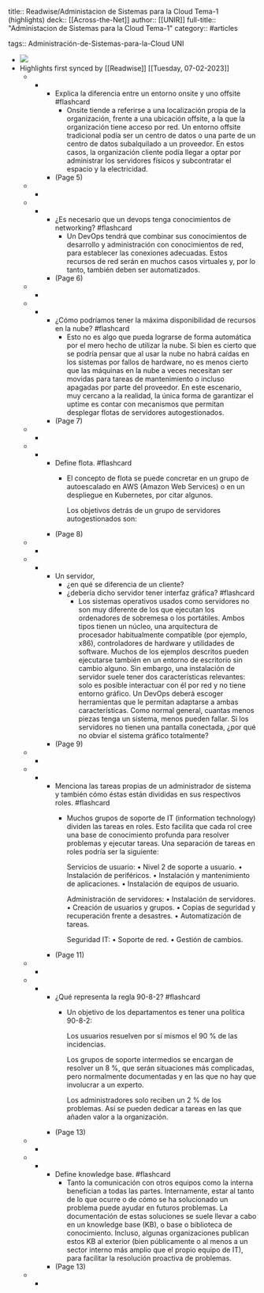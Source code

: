 title:: Readwise/Administacion de Sistemas para la Cloud Tema-1 (highlights)
deck:: [[Across-the-Net]]
author:: [[UNIR]]
full-title:: "Administacion de Sistemas para la Cloud Tema-1"
category:: #articles

tags:: Administración-de-Sistemas-para-la-Cloud UNI

- ![](https://readwise-assets.s3.amazonaws.com/media/uploaded_book_covers/profile_22942/341d7308-ccc7-45c6-aeca-19807120d9fa.jpg)
- Highlights first synced by [[Readwise]] [[Tuesday, 07-02-2023]]
	- -
		- Explica la diferencia entre un entorno onsite y uno offsite #flashcard
			- Onsite tiende a referirse a una localización propia de la organización, frente a una ubicación offsite, a la que la organización tiene acceso por red. Un entorno offsite tradicional podía ser un centro de datos o una parte de un centro de datos subalquilado a un proveedor. En estos casos,  la  organización  cliente  podía  llegar  a  optar  por  administrar  los  servidores físicos y subcontratar el espacio y la electricidad.
		- (Page 5)
	- -
	- -
		- ¿Es necesario que un devops tenga conocimientos de networking? #flashcard
			- Un  DevOps tendrá  que  combinar  sus  conocimientos  de  desarrollo  y  administración  con conocimientos de red, para establecer las conexiones adecuadas. Estos recursos de red  serán  en  muchos  casos  virtuales  y,  por lo  tanto,  también  deben  ser automatizados.
		- (Page 6)
	- -
	- -
		- ¿Cómo podríamos tener la máxima disponibilidad de recursos en la nube? #flashcard
			- Esto  no  es  algo  que  pueda  lograrse  de forma automática por el mero hecho de utilizar la nube. Si bien es cierto que se podría pensar que al usar la nube no habrá caídas en los sistemas por fallos de hardware, no es  menos  cierto  que  las  máquinas  en  la  nube  a  veces  necesitan  ser  movidas  para tareas  de  mantenimiento  o  incluso  apagadas  por  parte  del  proveedor.  En  este escenario, muy cercano a la realidad, la única forma de garantizar el uptime es contar con mecanismos que permitan desplegar flotas de servidores autogestionados.
		- (Page 7)
	- -
	- -
		- Define flota. #flashcard
			- El concepto de flota se puede concretar en un grupo de autoescalado en AWS (Amazon Web Services) o en un despliegue en Kubernetes, por citar algunos.
			  
			  Los objetivos detrás de un grupo de servidores autogestionados son:
		- (Page 8)
	- -
	- -
		- Un servidor,
		  * ¿en qué se diferencia de un cliente?
		  * ¿debería dicho servidor tener interfaz gráfica? #flashcard
			- Los  sistemas  operativos  usados  como  servidores  no  son  muy diferente  de  los  que ejecutan  los  ordenadores  de  sobremesa  o  los  portátiles.  Ambos  tipos  tienen  un núcleo,  una  arquitectura  de  procesador  habitualmente  compatible  (por  ejemplo, x86), controladores de hardware y utilidades de software. Muchos de los ejemplos descritos pueden ejecutarse también en un entorno de escritorio sin cambio alguno. Sin embargo, una instalación de servidor suele tener dos características relevantes: solo  es  posible  interactuar  con  él  por  red  y  no  tiene  entorno  gráfico.  Un  DevOps deberá  escoger  herramientas  que  le  permitan  adaptarse  a  ambas  características. Como normal general, cuantas menos piezas tenga un sistema, menos pueden fallar. Si  los  servidores  no  tienen  una  pantalla  conectada,  ¿por  qué  no  obviar  el  sistema gráfico totalmente?
		- (Page 9)
	- -
	- -
		- Menciona las tareas propias de un administrador de sistema y también cómo éstas están divididas en sus respectivos roles. #flashcard
			- Muchos grupos de soporte de IT (information technology) dividen las tareas en roles. Esto facilita que cada rol cree una base de conocimiento profunda para resolver problemas y ejecutar tareas. Una separación de tareas en roles podría ser la siguiente:
			  
			  Servicios de usuario:
			  • Nivel 2 de soporte a usuario.
			  • Instalación de periféricos.
			  • Instalación y mantenimiento de aplicaciones.
			  • Instalación de equipos de usuario.
			  
			  Administración de servidores:
			  • Instalación de servidores.
			  • Creación de usuarios y grupos.
			  • Copias de seguridad y recuperación frente a desastres.
			  • Automatización de tareas.
			  
			  Seguridad IT:
			  • Soporte de red.
			  • Gestión de cambios.
		- (Page 11)
	- -
	- -
		- ¿Qué representa la regla 90-8-2? #flashcard
			- Un objetivo de los departamentos es tener una política 90-8-2:
			  
			  Los usuarios resuelven por sí mismos el 90 % de las incidencias.
			  
			  Los grupos de soporte intermedios se encargan de resolver un 8 %, que serán situaciones más complicadas, pero normalmente documentadas y en las que no hay que involucrar a un experto.
			  
			  Los administradores solo reciben un 2 % de los problemas. Así se pueden dedicar a tareas en las que añaden valor a la organización.
		- (Page 13)
	- -
	- -
		- Define knowledge base. #flashcard
			- Tanto  la  comunicación  con  otros  equipos  como  la  interna  benefician  a  todas  las partes. Internamente, estar al tanto de lo que ocurre o de cómo se ha solucionado un  problema  puede  ayudar  en  futuros  problemas.  La  documentación  de  estas soluciones se suele llevar a cabo en un knowledge base (KB), o base o biblioteca de conocimiento.  Incluso,  algunas  organizaciones  publican  estos  KB  al  exterior  (bien públicamente o al menos a un sector interno más amplio que el propio equipo de IT), para facilitar la resolución proactiva de problemas.
		- (Page 13)
	- -